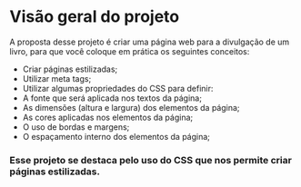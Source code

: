 # Visão geral do projeto
A proposta desse projeto é criar uma página web para a divulgação de um livro, para que você coloque em prática os seguintes conceitos:

  * Criar páginas estilizadas;
  * Utilizar meta tags;
  * Utilizar algumas propriedades do CSS para definir:
  * A fonte que será aplicada nos textos da página;
  * As dimensões (altura e largura) dos elementos da página;
  * As cores aplicadas nos elementos da página;
  * O uso de bordas e margens;
  * O espaçamento interno dos elementos da página;

### Esse projeto se destaca pelo uso do CSS que nos permite criar páginas estilizadas.
